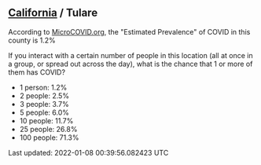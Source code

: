 
## [California](/united-states/california) / Tulare

According to [MicroCOVID.org](http://microcovid.org),
the "Estimated Prevalence" of COVID in this county is 1.2%

If you interact with a certain number of people in this location
(all at once in a group, or spread out across the day), what is the chance that
1 or more of them has COVID?

- 1 person: 1.2%
- 2 people: 2.5%
- 3 people: 3.7%
- 5 people: 6.0%
- 10 people: 11.7%
- 25 people: 26.8%
- 100 people: 71.3%

Last updated: 2022-01-08 00:39:56.082423 UTC
